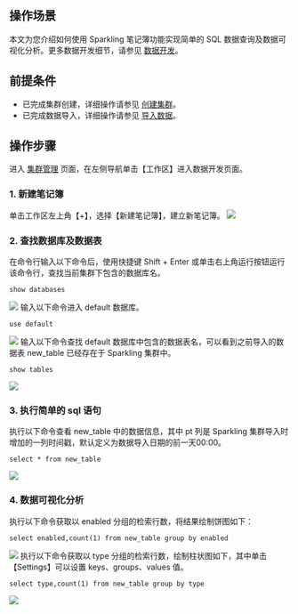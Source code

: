 ## 操作场景
本文为您介绍如何使用 Sparkling 笔记簿功能实现简单的 SQL 数据查询及数据可视化分析。更多数据开发细节，请参见 [数据开发](https://cloud.tencent.com/document/product/1002/30555)。

## 前提条件
- 已完成集群创建，详细操作请参见 [创建集群](https://cloud.tencent.com/document/product/1002/30551)。
- 已完成数据导入，详细操作请参见 [导入数据](https://cloud.tencent.com/document/product/1002/34144)。

## 操作步骤
进入 [集群管理](https://sparkling.cloud.tencent.com) 页面，在左侧导航单击【工作区】进入数据开发页面。

### 1. 新建笔记簿
单击工作区左上角【+】，选择【新建笔记簿】，建立新笔记簿。
![](https://main.qcloudimg.com/raw/488a8fcb1ec3f7be04d97aba6bf8ad37.png)

### 2. 查找数据库及数据表
在命令行输入以下命令后，使用快捷键 Shift + Enter 或单击右上角运行按钮运行该命令行，查找当前集群下包含的数据库名。
```
show databases
```
![](https://main.qcloudimg.com/raw/f9462809f8c722ac8087f2b978f0ab23.png)
输入以下命令进入 default 数据库。
```
use default
```
![](https://main.qcloudimg.com/raw/3fa7a16a31a74cab4bd174182a6edd42.png)
输入以下命令查找 default 数据库中包含的数据表名，可以看到之前导入的数据表 new_table 已经存在于 Sparkling 集群中。
```
show tables
```
![](https://main.qcloudimg.com/raw/e3ee9c1c2d8cab750b92d821fd7bbaa1.png)

### 3. 执行简单的 sql 语句
执行以下命令查看 new_table 中的数据信息，其中 pt 列是 Sparkling 集群导入时增加的一列时间戳，默认定义为数据导入日期的前一天00:00。
```
select * from new_table
```
![](https://main.qcloudimg.com/raw/80ff8ed287fc30028d24d0f557f16f7f.png)

### 4. 数据可视化分析
执行以下命令获取以 enabled 分组的检索行数，将结果绘制饼图如下：
```
select enabled,count(1) from new_table group by enabled
```
![](https://main.qcloudimg.com/raw/2799eac2a99b772c1c09b771b98c9b0c.png)
执行以下命令获取以 type 分组的检索行数，绘制柱状图如下，其中单击【Settings】可以设置 keys、groups、values 值。
```
select type,count(1) from new_table group by type
```
![](https://main.qcloudimg.com/raw/8e088464e329c30f7a6b9426885a454f.png)
